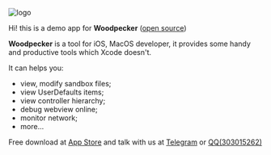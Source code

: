 
![logo](http://www.woodpeck.cn/assets/img/logo.png)

Hi! this is a demo app for **Woodpecker** ([open source](https://github.com/appwoodpecker/woodpecker-client))

**Woodpecker** is a tool for iOS, MacOS developer, it provides some handy and productive tools which Xcode doesn't. 

It can helps you:

 - view, modify sandbox files;
 - view UserDefaults items;
 - view controller hierarchy;
 - debug webview online;
 - monitor network;
 - more...

Free download at [App Store](https://itunes.apple.com/cn/app/woodpecker/id1333548463?l=en&mt=12)
and talk with us at [Telegram](https://t.me/appwoodpecker) or [QQ(303015262) ](https://jq.qq.com/?_wv=1027&k=QXuhxDs0)

